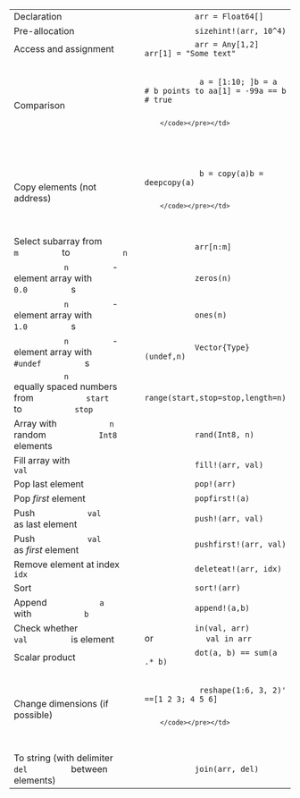 <table>
<colgroup>
<col style="width: 50%" />
<col style="width: 50%" />
</colgroup>
<tbody>
<tr class="odd">
<td>Declaration</td>
<td><code>           arr = Float64[]         </code></td>
</tr>
<tr class="even">
<td>Pre-allocation</td>
<td><code>           sizehint!(arr, 10^4)         </code></td>
</tr>
<tr class="odd">
<td>Access and assignment</td>
<td><code>           arr = Any[1,2]                      arr[1] = &quot;Some text&quot;         </code></td>
</tr>
<tr class="even">
<td>Comparison</td>
<td><pre><code>          
            a = [1:10; ]b = a      # b points to aa[1] = -99a == b     # true
          
        </code></pre></td>
</tr>
<tr class="odd">
<td>Copy elements (not address)</td>
<td><pre><code>          
            b = copy(a)b = deepcopy(a)
          
        </code></pre></td>
</tr>
<tr class="even">
<td>Select subarray from <code>           m         </code> to <code>           n         </code></td>
<td><code>           arr[n:m]         </code></td>
</tr>
<tr class="odd">
<td><code>           n         </code> -element array with <code>           0.0         </code> s</td>
<td><code>           zeros(n)         </code></td>
</tr>
<tr class="even">
<td><code>           n         </code> -element array with <code>           1.0         </code> s</td>
<td><code>           ones(n)         </code></td>
</tr>
<tr class="odd">
<td><code>           n         </code> -element array with <code>           #undef         </code> s</td>
<td><code>           Vector{Type}(undef,n)         </code></td>
</tr>
<tr class="even">
<td><code>           n         </code> equally spaced numbers from <code>           start         </code> to <code>           stop         </code></td>
<td><code>           range(start,stop=stop,length=n)         </code></td>
</tr>
<tr class="odd">
<td>Array with <code>           n         </code> random <code>           Int8         </code> elements</td>
<td><code>           rand(Int8, n)         </code></td>
</tr>
<tr class="even">
<td>Fill array with <code>           val         </code></td>
<td><code>           fill!(arr, val)         </code></td>
</tr>
<tr class="odd">
<td>Pop last element</td>
<td><code>           pop!(arr)         </code></td>
</tr>
<tr class="even">
<td>Pop <em>first</em> element</td>
<td><code>           popfirst!(a)         </code></td>
</tr>
<tr class="odd">
<td>Push <code>           val         </code> as last element</td>
<td><code>           push!(arr, val)         </code></td>
</tr>
<tr class="even">
<td>Push <code>           val         </code> as <em>first</em> element</td>
<td><code>           pushfirst!(arr, val)         </code></td>
</tr>
<tr class="odd">
<td>Remove element at index <code>           idx         </code></td>
<td><code>           deleteat!(arr, idx)         </code></td>
</tr>
<tr class="even">
<td>Sort</td>
<td><code>           sort!(arr)         </code></td>
</tr>
<tr class="odd">
<td>Append <code>           a         </code> with <code>           b         </code></td>
<td><code>           append!(a,b)         </code></td>
</tr>
<tr class="even">
<td>Check whether <code>           val         </code> is element</td>
<td><code>           in(val, arr)         </code> or <code>           val in arr         </code></td>
</tr>
<tr class="odd">
<td>Scalar product</td>
<td><code>           dot(a, b) == sum(a .* b)         </code></td>
</tr>
<tr class="even">
<td>Change dimensions (if possible)</td>
<td><pre><code>          
            reshape(1:6, 3, 2)&#39; ==[1 2 3; 4 5 6]
          
        </code></pre></td>
</tr>
<tr class="odd">
<td>To string (with delimiter <code>           del         </code> between elements)</td>
<td><code>           join(arr, del)         </code></td>
</tr>
</tbody>
</table>
